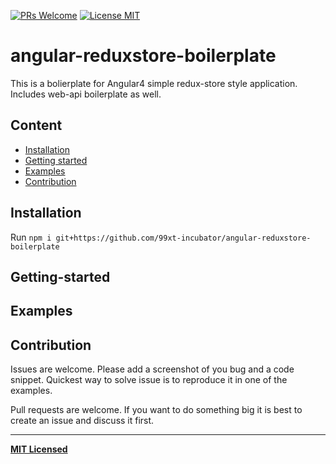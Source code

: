 [ ![PRs Welcome](https://img.shields.io/badge/PRs-Welcome-brightgreen.svg)](https://github.com/99xt-incubator/angular-reduxstore-boilerplate/pulls)
[![License MIT](http://img.shields.io/badge/license-MIT-orange.svg?style=flat)](https://github.com/99xt-incubator/angular-reduxstore-boilerplate/blob/master/LICENSE)

# angular-reduxstore-boilerplate
This is a bolierplate for Angular4 simple redux-store style application. Includes web-api boilerplate as well.

## Content

- [Installation](#installation)
- [Getting started](#getting-started)
- [Examples](#examples)
- [Contribution](#contribution)

## Installation
Run `npm i git+https://github.com/99xt-incubator/angular-reduxstore-boilerplate`

## Getting-started

## Examples 

## Contribution

Issues are welcome. Please add a screenshot of you bug and a code snippet. Quickest way to solve issue is to reproduce it in one of the examples.

Pull requests are welcome. If you want to do something big it is best to create an issue and discuss it first.

---

**[MIT Licensed](https://github.com/99xt-incubator/angular-reduxstore-boilerplate/blob/master/LICENSE)**